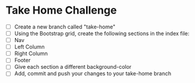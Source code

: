 
# Take Home Challenge

- [ ] Create a new branch called "take-home"
- [ ] Using the Bootstrap grid, create the following sections in the index file:
- [ ] Nav
- [ ] Left Column
- [ ] Right Column
- [ ] Footer
- [ ] Give each section a different background-color
- [ ] Add, commit and push your changes to your take-home branch
